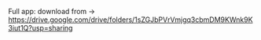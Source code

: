Full app: download from -> https://drive.google.com/drive/folders/1sZGJbPVrVmjgq3cbmDM9KWnk9K3iut1Q?usp=sharing
